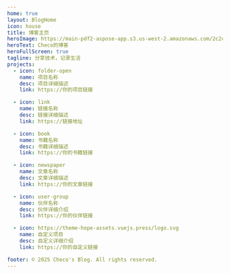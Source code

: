 ```yaml
---
home: true
layout: BlogHome
icon: house
title: 博客主页
heroImage: https://main-pdf2-aspose-app.s3.us-west-2.amazonaws.com/2c2c169d-2ccc-4960-bcbb-dfc3c0b76562/CHECO_2.svg?X-Amz-Expires=86400&response-content-disposition=attachment%3B%20filename%3D%22CHECO_2.svg%22&X-Amz-Algorithm=AWS4-HMAC-SHA256&X-Amz-Credential=AKIA4XIV7DNDPELHCB2Q%2F20250129%2Fus-west-2%2Fs3%2Faws4_request&X-Amz-Date=20250129T151608Z&X-Amz-SignedHeaders=host&X-Amz-Signature=58b8ce51d1d7ddaa97f62f09527e2d7024de5e573f71f4d4a8f942c211e3328e
heroText: Checo的博客
heroFullScreen: true
tagline: 分享技术，记录生活
projects:
  - icon: folder-open
    name: 项目名称
    desc: 项目详细描述
    link: https://你的项目链接

  - icon: link
    name: 链接名称
    desc: 链接详细描述
    link: https://链接地址

  - icon: book
    name: 书籍名称
    desc: 书籍详细描述
    link: https://你的书籍链接

  - icon: newspaper
    name: 文章名称
    desc: 文章详细描述
    link: https://你的文章链接

  - icon: user-group
    name: 伙伴名称
    desc: 伙伴详细介绍
    link: https://你的伙伴链接

  - icon: https://theme-hope-assets.vuejs.press/logo.svg
    name: 自定义项目
    desc: 自定义详细介绍
    link: https://你的自定义链接

footer: © 2025 Checo's Blog. All rights reserved.
---
```


<!--
这是一个博客主页的案例。

要使用此布局，你应该在页面前端设置 `layout: BlogHome` 和 `home: true`。

相关配置文档请见 [博客主页](https://theme-hope.vuejs.press/zh/guide/blog/home.html)。
-->